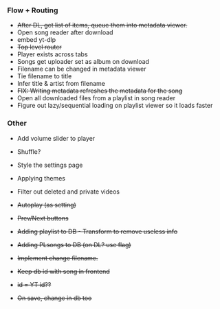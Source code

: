 ### Flow + Routing

- ~~After DL, get list of items, queue them into metadata viewer.~~
- Open song reader after download
- embed yt-dlp
- ~~Top level router~~
- Player exists across tabs
- Songs get uploader set as album on download
- Filename can be changed in metadata viewer
- Tie filename to title
- Infer title & artist from filename
- ~~FIX: Writing metadata refreshes the metadata for the song~~
- Open all downloaded files from a playlist in song reader
- Figure out lazy/sequential loading on playlist viewer so it loads faster

### Other

- Add volume slider to player
- Shuffle?
- Style the settings page
- Applying themes
- Filter out deleted and private videos

- ~~Autoplay (as setting)~~
- ~~Prev/Next buttons~~
- ~~Adding playlist to DB - Transform to remove useless info~~
- ~~Adding PLsongs to DB (on DL? use flag)~~
- ~~Implement change filename.~~
- ~~Keep db id with song in frontend~~
- ~~id = YT id??~~
- ~~On save, change in db too~~
